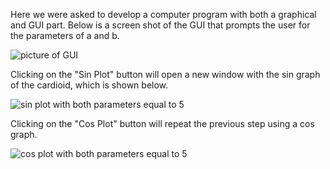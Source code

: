 Here we were asked to develop a computer program with both a graphical and GUI part. Below is a screen shot of the GUI that prompts the user for the parameters of a and b.

![picture of GUI](https://github.com/arthurphung01/ECE-4318-Group-5-Projects/blob/main/Project%203/Question%204/Images/GUI.png)

Clicking on the "Sin Plot" button will open a new window with the sin graph of the cardioid, which is shown below.

![sin plot with both parameters equal to 5](https://github.com/arthurphung01/ECE-4318-Group-5-Projects/blob/main/Project%203/Question%204/Images/sin%20graph.png)

Clicking on the "Cos Plot" button will repeat the previous step using a cos graph.

![cos plot with both parameters equal to 5](https://github.com/arthurphung01/ECE-4318-Group-5-Projects/blob/main/Project%203/Question%204/Images/cos%20graph.png)
